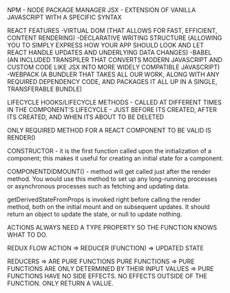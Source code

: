 NPM - NODE PACKAGE MANAGER 
JSX -  EXTENSION OF VANILLA JAVASCRIPT WITH A SPECIFIC SYNTAX

REACT FEATURES
-VIRTUAL DOM (THAT ALLOWS FOR FAST, EFFICIENT, CONTENT RENDERING)
-DECLARATIVE WRITING STRUCTURE (ALLOWING YOU TO SIMPLY EXPRESS HOW YOUR APP SHOULD LOOK AND LET REACT HANDLE UPDATES AND UNDERLYING DATA CHANGES)
-BABEL (AN INCLUDED TRANSPILER THAT CONVERTS MODERN JAVASCRIPT AND CUSTOM CODE LIKE JSX INTO MORE WIDELY COMPATIBLE JAVASCRIPT)
-WEBPACK (A BUNDLER THAT TAKES ALL OUR WORK, ALONG WITH ANY REQUIRED DEPENDENCY CODE, AND PACKAGES IT ALL UP IN A SINGLE, TRANSFERABLE BUNDLE)

LIFECYCLE HOOKS/LIFECYCLE METHODS - CALLED AT DIFFERENT TIMES IN THE COMPONENT'S LIFECYCLE - JUST BEFORE ITS CREATED, AFTER ITS CREATED, AND WHEN ITS ABOUT TO BE DELETED

ONLY REQUIRED METHOD FOR A REACT COMPONENT TO BE VALID IS RENDER()

CONSTRUCTOR - it is the first function called upon the initialization of a component; this makes it useful for creating an initial state for a component.

COMPONENTDIDMOUNT() - method will get called just after the render method. You would use this method to set up any long-running processes or asynchronous processes such as fetching and updating data. 

getDerivedStateFromProps is invoked right before calling the render method, both on the initial mount and on subsequent updates. It should return an object to update the state, or null to update nothing.

ACTIONS ALWAYS NEED A TYPE PROPERTY SO THE FUNCTION KNOWS WHAT TO DO. 

REDUX FLOW
ACTION => REDUCER (FUNCTION) => UPDATED STATE

REDUCERS => ARE PURE FUNCTIONS
PURE FUNCTIONS => PURE FUNCTIONS ARE ONLY DETERMINED BY THEIR INPUT VALUES
               => PURE FUNCTIONS HAVE NO SIDE EFFECTS. NO EFFECTS OUTSIDE OF THE FUNCTION. ONLY RETURN A VALUE.
